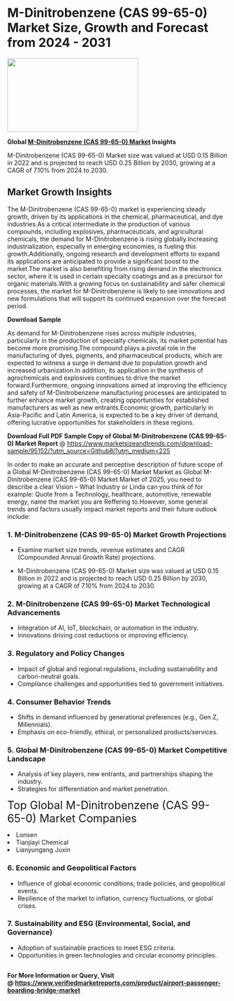 <H1>M-Dinitrobenzene (CAS 99-65-0) Market Size, Growth and Forecast from 2024 - 2031</H1><img class="aligncenter size-medium wp-image-584254" src="https://thirdeyenews.in/wp-content/uploads/2024/09/Global-Market-Research-300x168.jpeg" alt="" width="300" height="168" /><p><strong>Global&nbsp;<a href="https://www.marketsizeandtrends.com/download-sample/95152/?utm_source=Github8j?utm_medium=225">M-Dinitrobenzene (CAS 99-65-0) Market</a> Insights</strong></p><p>M-Dinitrobenzene (CAS 99-65-0) Market size was valued at USD 0.15 Billion in 2022 and is projected to reach USD 0.25 Billion by 2030, growing at a CAGR of 7.10% from 2024 to 2030.</p><p><h2>Market Growth Insights</h2> <p>The M-Dinitrobenzene (CAS 99-65-0) market is experiencing steady growth, driven by its applications in the chemical, pharmaceutical, and dye industries.As a critical intermediate in the production of various compounds, including explosives, pharmaceuticals, and agricultural chemicals, the demand for M-Dinitrobenzene is rising globally.Increasing industrialization, especially in emerging economies, is fueling this growth.Additionally, ongoing research and development efforts to expand its applications are anticipated to provide a significant boost to the market.The market is also benefiting from rising demand in the electronics sector, where it is used in certain specialty coatings and as a precursor for organic materials.With a growing focus on sustainability and safer chemical processes, the market for M-Dinitrobenzene is likely to see innovations and new formulations that will support its continued expansion over the forecast period.</p> <p><strong>Download Sample</strong></p> <p>As demand for M-Dinitrobenzene rises across multiple industries, particularly in the production of specialty chemicals, its market potential has become more promising.The compound plays a pivotal role in the manufacturing of dyes, pigments, and pharmaceutical products, which are expected to witness a surge in demand due to population growth and increased urbanization.In addition, its application in the synthesis of agrochemicals and explosives continues to drive the market forward.Furthermore, ongoing innovations aimed at improving the efficiency and safety of M-Dinitrobenzene manufacturing processes are anticipated to further enhance market growth, creating opportunities for established manufacturers as well as new entrants.Economic growth, particularly in Asia-Pacific and Latin America, is expected to be a key driver of demand, offering lucrative opportunities for stakeholders in these regions.</p> <p><span class=""><strong>Download Full PDF Sample Copy of Global M-Dinitrobenzene (CAS 99-65-0) Market Report</strong> @ <a href="https://www.marketsizeandtrends.com/download-sample/95152/?utm_source=Github8j?utm_medium=225" target="_blank">https://www.marketsizeandtrends.com/download-sample/95152/?utm_source=Github8j?utm_medium=225</a></span></p><p>In order to make an accurate and perceptive description of future scope of a Global&nbsp;M-Dinitrobenzene (CAS 99-65-0) Market Market as Global&nbsp;M-Dinitrobenzene (CAS 99-65-0) Market Market of 2025, you need to describe a clear Vision &ndash; What Industry or Linda can you think of for example: Quote from a Technology, healthcare, automotive, renewable energy, name the market you are Reffering to.However, some general trends and factors usually impact market reports and their future outlook include:</p><h3>1.&nbsp;<strong>M-Dinitrobenzene (CAS 99-65-0) Market Growth Projections</strong></h3><ul><li>Examine market size trends, revenue estimates and CAGR (Compounded Annual Growth Rate) projections.</li><li><p>M-Dinitrobenzene (CAS 99-65-0) Market size was valued at USD 0.15 Billion in 2022 and is projected to reach USD 0.25 Billion by 2030, growing at a CAGR of 7.10% from 2024 to 2030.</p></li></ul><h3>2.&nbsp;<strong>M-Dinitrobenzene (CAS 99-65-0) Market Technological Advancements</strong></h3><ul><li>Integration of AI, IoT, blockchain, or automation in the industry.</li><li>Innovations driving cost reductions or improving efficiency.</li></ul><h3>3.&nbsp;<strong>Regulatory and Policy Changes</strong></h3><ul><li>Impact of global and regional regulations, including sustainability and carbon-neutral goals.</li><li>Compliance challenges and opportunities tied to government initiatives.</li></ul><h3>4.&nbsp;<strong>Consumer Behavior Trends</strong></h3><ul><li>Shifts in demand influenced by generational preferences (e.g., Gen Z, Millennials).</li><li>Emphasis on eco-friendly, ethical, or personalized products/services.</li></ul><h3>5.&nbsp;<strong>Global M-Dinitrobenzene (CAS 99-65-0) Market Competitive Landscape</strong></h3><ul><li>Analysis of key players, new entrants, and partnerships shaping the industry.</li><li>Strategies for differentiation and market penetration.</li></ul><p data-pm-slice="1 1 []"><span style="color: inherit; font-family: inherit; font-size: 25px;">Top Global M-Dinitrobenzene (CAS 99-65-0) Market Companies</span></p><div class="" data-test-id=""><p><li>Lonsen</li><li> Tianjiayi Chemical</li><li> Lianyungang Juxin</li></p></div><h3>6.&nbsp;<strong>Economic and Geopolitical Factors</strong></h3><ul><li>Influence of global economic conditions, trade policies, and geopolitical events.</li><li>Resilience of the market to inflation, currency fluctuations, or global crises.</li></ul><h3>7.&nbsp;<strong>Sustainability and ESG (Environmental, Social, and Governance)</strong></h3><ul><li>Adoption of sustainable practices to meet ESG criteria.</li><li>Opportunities in green technologies and circular economy principles.</li></ul><h2><strong style="font-size: 14px;">For More Information or Query, Visit @&nbsp;</strong><a style="background-color: #ffffff; font-size: 14px;" href="https://www.marketsizeandtrends.com/report/m-dinitrobenzene-cas-99-65-0-market/" target="_blank">https://www.verifiedmarketreports.com/product/airport-passenger-boarding-bridge-market</a></h2>